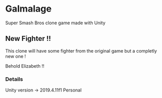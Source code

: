 # Galmalage

Super Smash Bros clone game made with Unity

## New Fighter !!

This clone will have some fighter from the original game but a completly new one !

Behold Elizabeth !!

### Details

Unity version -> 2019.4.11f1 Personal